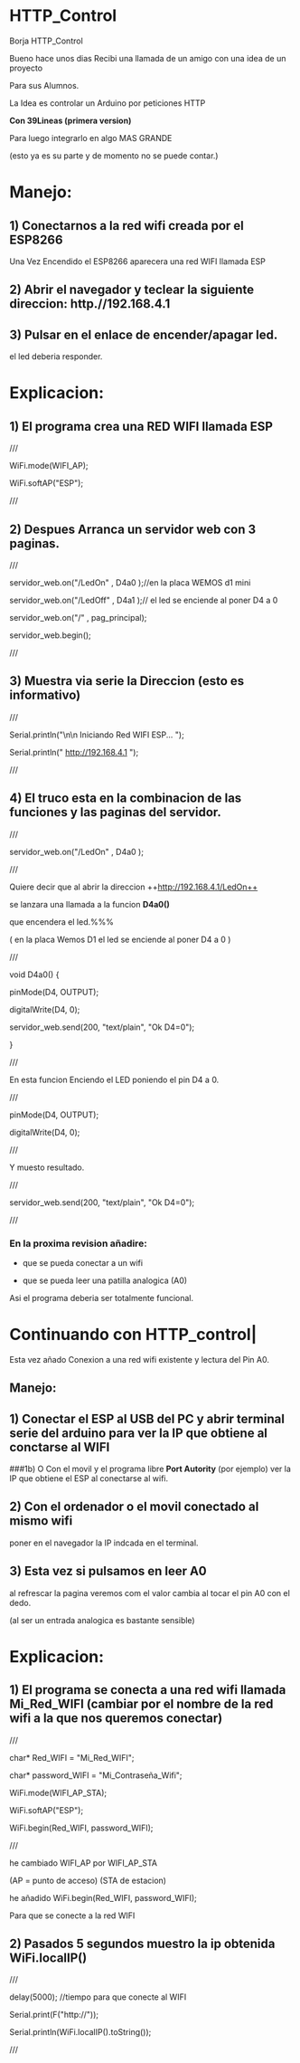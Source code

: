 # HTTP_Control

Borja HTTP_Control

Bueno hace unos dias Recibi una llamada de un amigo con una idea de un proyecto

Para sus Alumnos.

La Idea es controlar un Arduino por peticiones HTTP

**Con 39Lineas (primera version)**

Para luego integrarlo en algo MAS GRANDE

(esto ya es su parte y de momento no se puede contar.)

# Manejo:

## 1) Conectarnos a la red wifi creada por el ESP8266

Una Vez Encendido el ESP8266 aparecera una red WIFI llamada ESP

## 2) Abrir el navegador y teclear la siguiente direccion: **http.//192.168.4.1**

## 3) Pulsar en el enlace de encender/apagar led.

el led deberia responder.

# Explicacion:

## 1) El programa crea una RED WIFI llamada ESP

///

WiFi.mode(WIFI_AP);

WiFi.softAP("ESP");

///

## 2) Despues Arranca un servidor web con 3 paginas.

///

servidor_web.on("/LedOn" , D4a0 );//en la placa WEMOS d1 mini 

servidor_web.on("/LedOff" , D4a1 );// el led se enciende al poner D4 a 0

servidor_web.on("/" , pag_principal);

servidor_web.begin();

///

## 3) Muestra via serie la Direccion (esto es informativo)

///

Serial.println("\n\n Iniciando Red WIFI ESP... ");

Serial.println(" http://192.168.4.1 ");

///

## 4) El truco esta en la combinacion de las funciones y las paginas del servidor.

///

servidor_web.on("/LedOn" , D4a0 );

///

Quiere decir que al abrir la direccion ++http://192.168.4.1/LedOn++

se lanzara una llamada a la funcion __D4a0()__ 

que encendera el led.%%%

( en la placa Wemos D1 el led se enciende al poner D4 a 0 )

///

void D4a0() {

pinMode(D4, OUTPUT);

digitalWrite(D4, 0);

servidor_web.send(200, "text/plain", "Ok D4=0");

}

///

En esta funcion Enciendo el LED poniendo el pin D4 a 0.

///

pinMode(D4, OUTPUT);

digitalWrite(D4, 0);

///

Y muesto resultado.

///

servidor_web.send(200, "text/plain", "Ok D4=0");

///

### En la proxima revision añadire:

- que se pueda conectar a un wifi

- que se pueda leer una patilla analogica (A0)

Asi el programa deberia ser totalmente funcional.

# Continuando con HTTP_control|

Esta vez añado Conexion a una red wifi existente y lectura del Pin A0.

## Manejo:

## 1) Conectar el ESP al USB del PC y abrir terminal serie del arduino para ver la IP que obtiene al conctarse al WIFI

###1b) O Con el movil y el programa libre **Port Autority** (por ejemplo) ver la IP que obtiene el ESP al conectarse al wifi. 

## 2) Con el ordenador o el movil conectado al mismo wifi 

poner en el navegador la IP indcada en el terminal.

## 3) Esta vez si pulsamos en leer A0 

al refrescar la pagina veremos com el valor cambia al tocar el pin A0 con el dedo.

(al ser un entrada analogica es bastante sensible)

# Explicacion:

## 1) El programa se conecta a una red wifi llamada Mi_Red_WIFI (cambiar por el nombre de la red wifi a la que nos queremos conectar)

///

char* Red_WIFI = "Mi_Red_WIFI";

char* password_WIFI = "Mi_Contraseña_Wifi";

WiFi.mode(WIFI_AP_STA);

WiFi.softAP("ESP");

WiFi.begin(Red_WIFI, password_WIFI);

///

he cambiado WIFI_AP por WIFI_AP_STA 

(AP = punto de acceso) (STA de estacion)

he añadido WiFi.begin(Red_WIFI, password_WIFI);

Para que se conecte a la red WIFI

## 2) Pasados 5 segundos muestro la ip obtenida WiFi.localIP()

///

delay(5000); //tiempo para que conecte al WIFI

Serial.print(F("http://")); 

Serial.println(WiFi.localIP().toString());

///






  